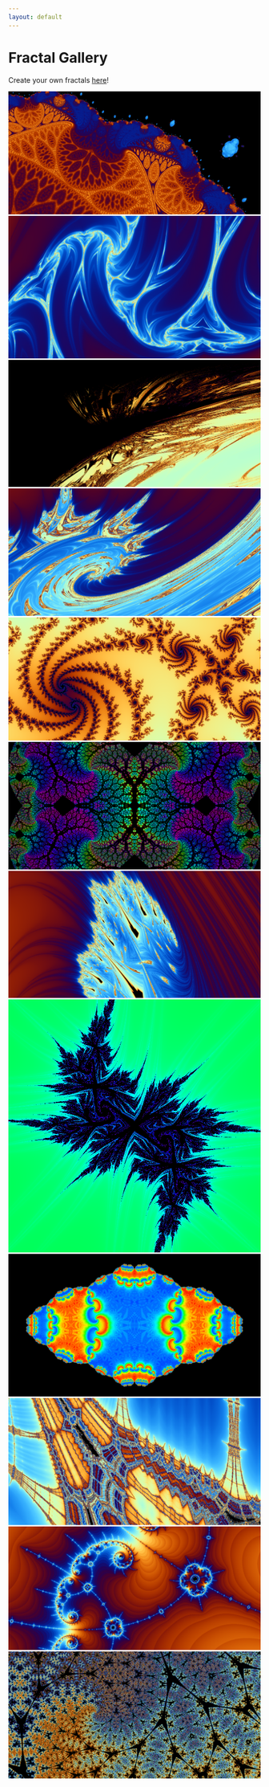 ```yaml
---
layout: default
---
```


# Fractal Gallery

Create your own fractals [here](https://nathansolomon1678.github.io/fractals)!

![](withering%20sanity.png)
![](adrenaline-inducing%20despair.png)
![](soul-suffocating%20sorrow.png)
![](i%20am%20a%20dork.png)
![](porcelain%20galaxies.png)
![](zesty%20heartache.png)
![](tantalizing%20torment.png)
![](minty%20snowflake.png)
![](gourmet%20cabbage.png)
![](zvzvzvzvzvzvzvvzzzvzvzvzvzvzvzvvzzvzzvZVvzvv.png)
![](Phnglui%20mglwnafh%20Cthulhu%20Rlyeh%20wgahnagl%20fhtagn.png)
![](shimmery%20dirt.png)
